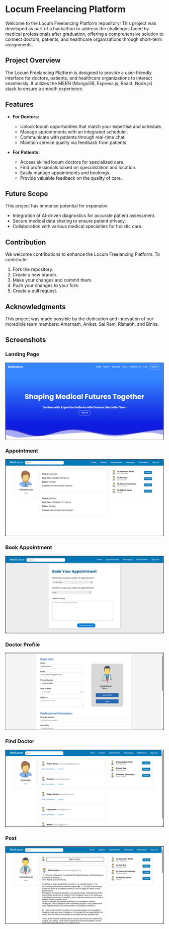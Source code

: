 # Locum Freelancing Platform

Welcome to the Locum Freelancing Platform repository! This project was developed as part of a hackathon to address the challenges faced by medical professionals after graduation, offering a comprehensive solution to connect doctors, patients, and healthcare organizations through short-term assignments.

## Project Overview

The Locum Freelancing Platform is designed to provide a user-friendly interface for doctors, patients, and healthcare organizations to interact seamlessly. It utilizes the MERN (MongoDB, Express.js, React, Node.js) stack to ensure a smooth experience.

## Features

- **For Doctors:**
  - Unlock locum opportunities that match your expertise and schedule.
  - Manage appointments with an integrated scheduler.
  - Communicate with patients through real-time chat.
  - Maintain service quality via feedback from patients.

- **For Patients:**
  - Access skilled locum doctors for specialized care.
  - Find professionals based on specialization and location.
  - Easily manage appointments and bookings.
  - Provide valuable feedback on the quality of care.

## Future Scope

This project has immense potential for expansion:
- Integration of AI-driven diagnostics for accurate patient assessment.
- Secure medical data sharing to ensure patient privacy.
- Collaboration with various medical specialties for holistic care.

## Contribution

We welcome contributions to enhance the Locum Freelancing Platform. To contribute:

1. Fork the repository.
2. Create a new branch.
3. Make your changes and commit them.
4. Push your changes to your fork.
5. Create a pull request.

## Acknowledgments

This project was made possible by the dedication and innovation of our incredible team members: Amarnath, Aniket, Sai Ram, Rishabh, and Binita.


## Screenshots

### Landing Page
![Landing Page](https://github.com/11aniketkumar/MediLance/raw/main/screenshot/landing_page.png)

### Appointment
![Appointment](https://github.com/11aniketkumar/MediLance/raw/main/screenshot/appointment.png)

### Book Appointment
![Book Appointment](https://github.com/11aniketkumar/MediLance/raw/main/screenshot/book_appointment.png)

### Doctor Profile
![Doctor Profile](https://github.com/11aniketkumar/MediLance/raw/main/screenshot/doctor_profile.png)

### Find Doctor
![Find Doctor](https://github.com/11aniketkumar/MediLance/raw/main/screenshot/find_doctor.png)

### Post
![Post Doctor](https://github.com/11aniketkumar/MediLance/raw/main/screenshot/post_doc.png)

